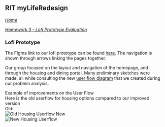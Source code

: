 ## RIT myLifeRedesign

*[Home](index.md)*

*[Homework 3 - Lofi Prototype Evaluation](lofi_evaluation.md)*

### Lofi Prototype

The Figma link to our lofi prototype can be found [here](https://www.figma.com/file/HlYKqKjuSkH1MM4Rj6noa8/Homework-2?node-id=0%3A1). The navigation is shown through arrows linking the pages together.

Our group focused on the layout and navigation of the homepage, and through the housing and dining portal. Many preliminary sketches were made, all while consulting the new [user flow diagram](https://www.figma.com/file/Ml8dmkq7e6or5L46IhrBt0/MyLife?node-id=0%3A1) that we created during our problem analysis.

Example of improvements on the User Flow<br>
Here is the old userflow for housing options compared to our improved version<br>
Old:<br>
![Old Housing Userflow](https://emmathomas36.github.io/iste264group7/old_home.PNG)
New<br>
![New Housing Userflow](https://emmathomas36.github.io/iste264group7/new_home.PNG)
